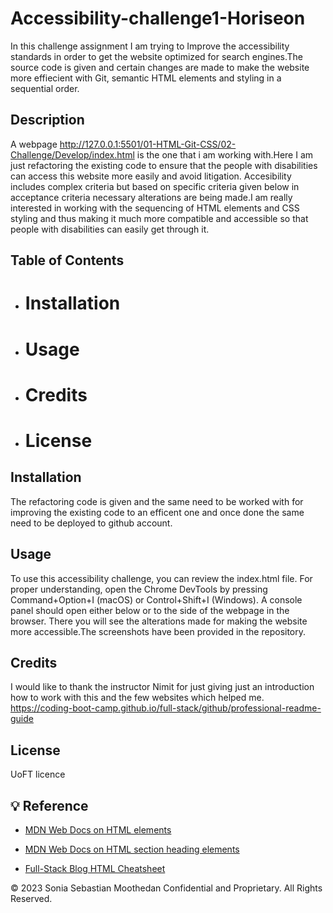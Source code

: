 # Accessibility-challenge1-Horiseon
In this challenge assignment I am trying to Improve the accessibility standards in order to get the website optimized for search engines.The source code is given and certain changes are made to make the website more effiecient with Git, semantic HTML elements and styling in a sequential order.
## Description
A webpage http://127.0.0.1:5501/01-HTML-Git-CSS/02-Challenge/Develop/index.html is the one that i am working with.Here I am just refactoring the existing code to ensure that the people with disabilities can access this website more easily and avoid litigation.
Accesibility includes complex criteria but based on specific criteria given below in acceptance criteria necessary alterations are being made.I am really interested in working with the sequencing of HTML elements and CSS styling and thus making it much more compatible and accessible so that people with disabilities can easily get through it.

## Table of Contents
- # Installation
- # Usage
- # Credits
- # License

## Installation
The refactoring code is given and the same need to be worked with for improving the existing code to an efficent one and once done the same need to be deployed to github account.

## Usage
To use this accessibility challenge, you can review the index.html file. For proper understanding, open the Chrome DevTools by pressing Command+Option+I (macOS) or Control+Shift+I (Windows). A console panel should open either below or to the side of the webpage in the browser. There you will see the alterations made for making the website more accessible.The screenshots have been provided in the repository.

## Credits
I would like to thank the instructor Nimit for just giving just an introduction how to work with this and the few websites which helped me.
https://coding-boot-camp.github.io/full-stack/github/professional-readme-guide

## License
UoFT licence

## 💡 Reference
* [MDN Web Docs on HTML elements](https://developer.mozilla.org/en-US/docs/Web/HTML/Element)

* [MDN Web Docs on HTML section heading elements](https://developer.mozilla.org/en-US/docs/Web/HTML/Element/Heading_Elements)

* [Full-Stack Blog HTML Cheatsheet](https://coding-boot-camp.github.io/full-stack/html/html-cheatsheet)

© 2023 Sonia Sebastian Moothedan Confidential and Proprietary. All Rights Reserved.


